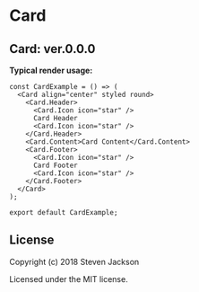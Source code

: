 Card
================
Card: ver.0.0.0 
---
**Typical render usage:**

```
const CardExample = () => (
  <Card align="center" styled round>
    <Card.Header>
      <Card.Icon icon="star" />
      Card Header
      <Card.Icon icon="star" />
    </Card.Header>
    <Card.Content>Card Content</Card.Content>
    <Card.Footer>
      <Card.Icon icon="star" />
      Card Footer
      <Card.Icon icon="star" />
    </Card.Footer>
  </Card>
);

export default CardExample;
```

## License
Copyright (c) 2018 Steven Jackson

Licensed under the MIT license.
